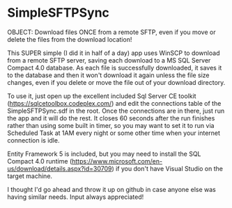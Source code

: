 SimpleSFTPSync
==============

OBJECT: Download files ONCE from a remote SFTP, even if you move or delete the files from the download location!

This SUPER simple (I did it in half of a day) app uses WinSCP to download from a remote SFTP server, saving each download to a MS SQL Server Compact 4.0 database.  As each file is successfully downloaded, it saves it to the database and then it won't download it again unless the file size changes, even if you delete or move the file out of your download directory.

To use it, just open up the excellent included Sql Server CE toolkit (https://sqlcetoolbox.codeplex.com/) and edit the connections table of the SimpleSFTPSync.sdf in the root.  Once the connections are in there, just run the app and it will do the rest.  It closes 60 seconds after the run finishes rather than using some built in timer, so you may want to set it to run via Scheduled Task at 1AM every night or some other time when your internet connection is idle.

Entity Framework 5 is included, but you may need to install the SQL Compact 4.0 runtime (https://www.microsoft.com/en-us/download/details.aspx?id=30709) if you don't have Visual Studio on the target machine.

I thought I'd go ahead and throw it up on github in case anyone else was having similar needs.  Input always appreciated!
